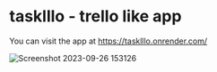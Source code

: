 # tasklllo - trello like app 
You can visit the app at https://tasklllo.onrender.com/



![Screenshot 2023-09-26 153126](https://github.com/danielkr1324/tasklllo/assets/110911936/942c6218-c6a9-4996-830a-1088c88c9ad3)
